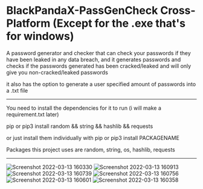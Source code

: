 # BlackPandaX-PassGenCheck Cross-Platform (Except for the .exe that's for windows)
A password generator and checker that can check your passwords if they have been leaked in any data breach,
and it generates passwords and checks if the passwords generated has been cracked/leaked and will only give you non-cracked/leaked passwords

it also has the option to generate a user specified amount of passwords into a .txt file



___________________________________________________________________________________________________________________________________________________________________________________




You need to install the dependencies for it to run (i will make a requirement.txt later)

pip or pip3 install random && string && hashlib && requests

or just install them individually with pip or pip3 install PACKAGENAME

Packages this project uses are random, string, os, hashlib, requests

___________________________________________________________________________________________________________________________________________________________________________________


![Screenshot 2022-03-13 160330](https://user-images.githubusercontent.com/64810034/158066233-d60f7e1b-876f-4ec7-bcd7-fdef510ea018.png)
![Screenshot 2022-03-13 160913](https://user-images.githubusercontent.com/64810034/158066243-3daf1d9e-3333-46be-891b-cf2f9d566f9b.png)
![Screenshot 2022-03-13 160739](https://user-images.githubusercontent.com/64810034/158066246-62d5fc90-9e0b-46c2-8818-15b19f86184f.png)
![Screenshot 2022-03-13 160756](https://user-images.githubusercontent.com/64810034/158066247-35f3cd4f-80b4-4d87-8984-135da67cd276.png)
![Screenshot 2022-03-13 160601](https://user-images.githubusercontent.com/64810034/158066251-20f0e535-7bd2-4332-aacb-6b821462a321.png)
![Screenshot 2022-03-13 160358](https://user-images.githubusercontent.com/64810034/158066260-f07660a9-9cdc-4232-96f7-c013f9e08b64.png)
